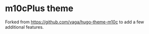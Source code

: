 # m10cPlus theme

Forked from https://github.com/vaga/hugo-theme-m10c to add a few additional features.
